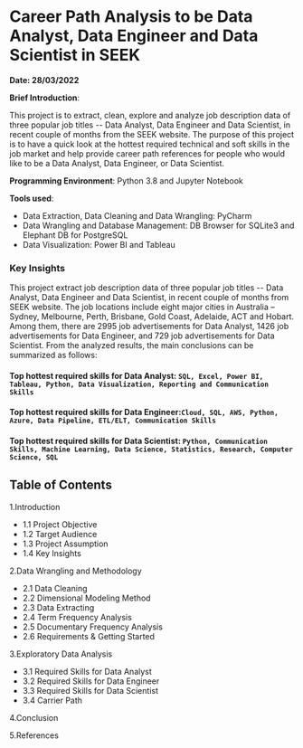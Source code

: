 # Career Path Analysis to be Data Analyst, Data Engineer and Data Scientist in SEEK

**Date: 28/03/2022**

**Brief Introduction**:

This project is to extract, clean, explore and analyze job description data of three popular job titles -- Data Analyst, Data Engineer and Data Scientist, in recent couple of months from the SEEK website. The purpose of this project is to have a quick look at the hottest required technical and soft skills in the job market and help provide career path references for people who would like to be a Data Analyst, Data Engineer, or Data Scientist.

**Programming Environment**: Python 3.8 and Jupyter Notebook

**Tools used**:
- Data Extraction, Data Cleaning and Data Wrangling: PyCharm
- Data Wrangling and Database Management: DB Browser for SQLite3 and Elephant DB for PostgreSQL
- Data Visualization: Power BI and Tableau

### Key Insights <a class="anchor" id="sec_1.4"></a>
This project extract job description data of three popular job titles -- Data Analyst, Data Engineer and Data Scientist, in recent couple of months from SEEK website. The job locations include eight major cities in Australia – Sydney, Melbourne, Perth, Brisbane, Gold Coast, Adelaide, ACT and Hobart. Among them, there are 2995 job advertisements for Data Analyst, 1426 job advertisements for Data Engineer, and 729 job advertisements for Data Scientist. From the analyzed results, the main conclusions can be summarized as follows: 
#### Top hottest required skills for Data Analyst: `SQL, Excel, Power BI, Tableau, Python, Data Visualization, Reporting and Communication Skills`
#### Top hottest required skills for Data Engineer:`Cloud, SQL, AWS, Python, Azure, Data Pipeline, ETL/ELT, Communication Skills`
#### Top hottest required skills for Data Scientist: `Python, Communication Skills, Machine Learning, Data Science, Statistics, Research, Computer Science, SQL`

## Table of Contents

1.Introduction

- 1.1 Project Objective
- 1.2 Target Audience
- 1.3 Project Assumption
- 1.4 Key Insights

2.Data Wrangling and Methodology

- 2.1 Data Cleaning
- 2.2 Dimensional Modeling Method
- 2.3 Data Extracting
- 2.4 Term Frequency Analysis
- 2.5 Documentary Frequency Analysis
- 2.6 Requirements & Getting Started

3.Exploratory Data Analysis

- 3.1 Required Skills for Data Analyst
- 3.2 Required Skills for Data Engineer
- 3.3 Required Skills for Data Scientist
- 3.4 Carrier Path

4.Conclusion

5.References


